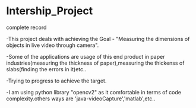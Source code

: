 # Intership_Project
complete record

-This project deals with achieving the Goal - "Measuring the dimensions of objects in live video through camera".

-Some of the applications are usage of this end product in paper industries(measuring the thickness of paper),measuring the thickenss of  slabs(finding the errors in it)etc..

-Trying to progress to achieve the target.

-I am using python library "opencv2" as it comfortable in terms of code complexity.others ways are 'java-videoCapture','matlab',etc..
